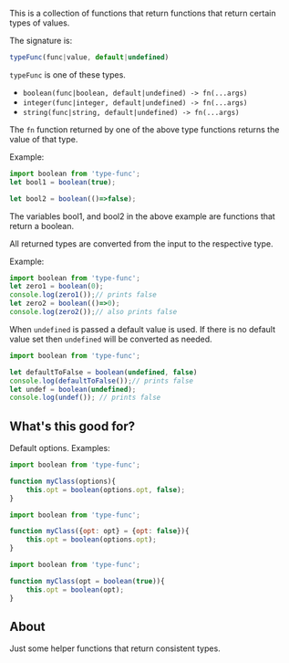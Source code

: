 This is a collection of functions that return functions that return certain types of values.

The signature is:

```javascript
typeFunc(func|value, default|undefined)
```

`typeFunc` is one of these types.

-	`boolean(func|boolean, default|undefined) -> fn(...args)`
-	`integer(func|integer, default|undefined) -> fn(...args)`
-	`string(func|string, default|undefined) -> fn(...args)`

The `fn` function returned by one of the above type functions returns the value of that type.

Example:

```javascript
import boolean from 'type-func';
let bool1 = boolean(true);

let bool2 = boolean(()=>false);

```

The variables bool1, and bool2 in the above example are functions that return a boolean.

All returned types are converted from the input to the respective type.

Example:

```javascript
import boolean from 'type-func';
let zero1 = boolean(0);
console.log(zero1());// prints false
let zero2 = boolean(()=>0);
console.log(zero2());// also prints false
```

When `undefined` is passed a default value is used. If there is no default value set then `undefined` will be converted as needed.

```javascript
import boolean from 'type-func';

let defaultToFalse = boolean(undefined, false)
console.log(defaultToFalse());// prints false
let undef = boolean(undefined);
console.log(undef()); // prints false
```

What's this good for?
---------------------

Default options. Examples:

```javascript
import boolean from 'type-func';

function myClass(options){
    this.opt = boolean(options.opt, false);
}
```

```javascript
import boolean from 'type-func';

function myClass({opt: opt} = {opt: false}){
    this.opt = boolean(options.opt);
}
```

```javascript
import boolean from 'type-func';

function myClass(opt = boolean(true)){
    this.opt = boolean(opt);
}
```

About
-----

Just some helper functions that return consistent types.
